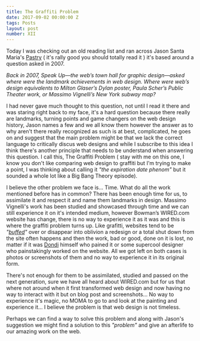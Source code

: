 ```yaml
---
title: The Graffiti Problem
date: 2017-09-02 00:00:00 Z
tags: Posts
layout: post
number: XII
---
```


Today I was checking out an old reading list and ran across Jason Santa Maria's [Pastry](https://the-pastry-box-project.net/jason-santa-maria/2014-january-15)  ( it's rally good you should totally read it ) it's based around a question asked in 2007.

*Back in 2007, Speak Up—the web’s town hall for graphic design—asked where were the landmark achievements in web design. Where were web’s design equivalents to Milton Glaser’s Dylan poster, Paula Scher’s Public Theater work, or Massimo Vignelli’s New York subway map?*

I had never gave much thought to this question, not until I read it there and was staring right back to my face, it's a hard question because there really are landmarks, turning points and game changers on the web design history, Jason names a few and we all know them however the answer as to why aren't there really recognized as such is at best, complicated, he goes on and suggest that the main problem might be that we lack the correct language to critically discus web designs and while I subscribe to this idea I think there's another principle that needs to be understand when answering this question. I call this, The Graffiti Problem ( stay with me on this one, I know you don't like comparing web design to graffiti but I'm trying to make a point, I was thinking about calling it *"the expiration date phenom"* but it sounded a whole lot like a Big Bang Theory episode).

I believe the other problem we face is... Time. What do all the work mentioned before has in common? There has been enough time for us, to assimilate it and respect it and name them landmarks in design. Massimo Vignelli's work has been studied and showcased through time and we can still experience it on it's intended medium, however Bowman’s WIRED.com website has change, there is no way to experience it as it was and this is where the graffiti problem turns up. Like grafitti, websites tend to be *"[buffed](http://entertainment.time.com/2013/11/20/whitewash-historic-graffiti-monument-is-painted-over/)"* over or disappear into oblivion a redesign or a total shut down from the site often happens and then the work, bad or good, done on it is lost, no matter if it was [Dondi](https://www.google.com.mx/search?q=dondi&hl=en-US&espv=1&source=lnms&tbm=isch&sboxchip=Images&sa=X&ei=KnzYUtXQJMrEoASt7IG4Bw&ved=0CAkQ_AUoAA&biw=1024&bih=672) himself who pained it or some supercool designer who painstakingly worked on the website. All we got left on both cases is photos or screenshots of them and no way to experience it in its original form.

There's not enough for them to be assimilated, studied and passed on the next generation, sure we have all heard about WIRED.com but for us that where not around when it first transformed web design and now having no way to interact with it but on blog post and screenshots... No way to experience it's magic, no MOMA to go to and look at the painting and experience it... I believe the problem is that web design is not timeless.

Perhaps we can find a way to solve this problem and along with Jason's suggestion we might find a solution to this *"problem"* and give an afterlife to our amazing work on the web.
